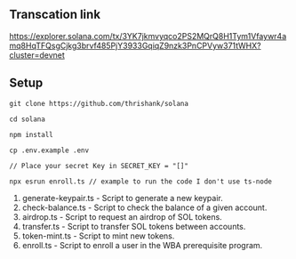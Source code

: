 ## Transcation link
https://explorer.solana.com/tx/3YK7jkmvyqco2PS2MQrQ8H1Tym1Vfaywr4amq8HqTFQsgCjkg3brvf485PjY3933GqiqZ9nzk3PnCPVyw371tWHX?cluster=devnet

## Setup
```
git clone https://github.com/thrishank/solana

cd solana 

npm install

cp .env.example .env

// Place your secret Key in SECRET_KEY = "[]"

npx esrun enroll.ts // example to run the code I don't use ts-node

```

1. generate-keypair.ts - Script to generate a new keypair.
2. check-balance.ts -  Script to check the balance of a given account.
3. airdrop.ts - Script to request an airdrop of SOL tokens.
4. transfer.ts -  Script to transfer SOL tokens between accounts.
5. token-mint.ts - Script to mint new tokens.
6. enroll.ts - Script to enroll a user in the WBA prerequisite program.
